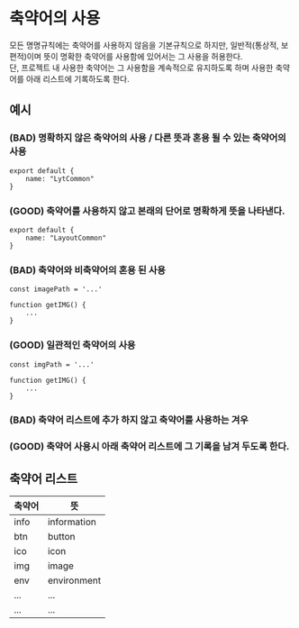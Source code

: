 # 축약어의 사용

모든 명명규칙에는 축약어를 사용하지 않음을 기본규칙으로 하지만, 일반적(통상적, 보편적)이며 뜻이 명확한 축약어를 사용함에 있어서는 그 사용을 허용한다.<br />
단, 프로젝트 내 사용한 축약어는 그 사용함을 계속적으로 유지하도록 하며 사용한 축약어를 아래 리스트에 기록하도록 한다.

## 예시
### (BAD) 명확하지 않은 축약어의 사용 / 다른 뜻과 혼용 될 수 있는 축약어의 사용
```
export default {
    name: "LytCommon"
}
```
### (GOOD) 축약어를 사용하지 않고 본래의 단어로 명확하게 뜻을 나타낸다.
```
export default {
    name: "LayoutCommon"
}
```
### (BAD) 축약어와 비축약어의 혼용 된 사용
```
const imagePath = '...'

function getIMG() {
    ...
}
```
### (GOOD) 일관적인 축약어의 사용
```
const imgPath = '...'

function getIMG() {
    ...
}
```
### (BAD) 축약어 리스트에 추가 하지 않고 축약어를 사용하는 겨우
### (GOOD) 축약어 사용시 아래 축약어 리스트에 그 기록을 남겨 두도록 한다.

## 축약어 리스트
| 축약어  | 뜻            |
|------|--------------|
| info | information  |
| btn  | button       |
| ico  | icon         |
| img  | image        |
| env  | environment  |
| ...  | ...          |
| ...  | ...          |
